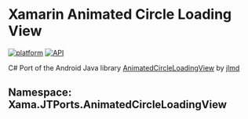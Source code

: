 # Xamarin Animated Circle Loading View
[![platform](https://img.shields.io/badge/platform-Xamarin.Android-brightgreen.svg)](https://www.xamarin.com/)
[![API](https://img.shields.io/badge/API-10%2B-orange.svg?style=flat)](https://android-arsenal.com/api?level=10s)

C# Port of the Android Java library [AnimatedCircleLoadingView](https://github.com/jlmd/AnimatedCircleLoadingView/blob/master/library/src/main/res/values/strings.xml) by [jlmd](https://github.com/jlmd)

## Namespace: Xama.JTPorts.AnimatedCircleLoadingView
